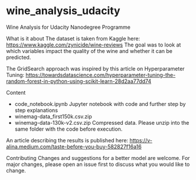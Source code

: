 # wine_analysis_udacity
Wine Analysis for Udacity Nanodegree Programme

What is it about
The dataset is taken from Kaggle here: https://www.kaggle.com/zynicide/wine-reviews 
The goal was to look at which variables impact the quality of the wine and whether it can be predicted.

The GridSearch approach was inspired by this article on Hyperparameter Tuning: https://towardsdatascience.com/hyperparameter-tuning-the-random-forest-in-python-using-scikit-learn-28d2aa77dd74

Content
- code_notebook.ipynb 
Jupyter notebook with code and further step by step explanations
- winemag-data_first150k.csv.zip
- winemag-data-130k-v2.csv.zip
Compressed data. Please unzip into the same folder with the code before execution. 

An article describing the results is published here: https://v-alina.medium.com/taste-before-you-buy-582827f16a16

Contributing
Changes and suggestions for a better model are welcome. For major changes, please open an issue first to discuss what you would like to change.
